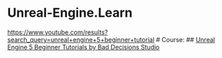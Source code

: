 # Unreal-Engine.Learn
https://www.youtube.com/results?search_query=unreal+engine+5+beginner+tutorial # Course: ## [Unreal Engine 5 Beginner Tutorials by Bad Decisions Studio](https://www.youtube.com/playlist?list=PLIn-yd4vnXbjWeYqU7epakdnVzoysMToy)
